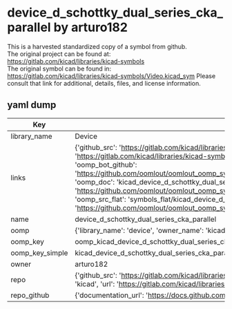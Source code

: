 # device_d_schottky_dual_series_cka_parallel by arturo182  
This is a harvested standardized copy of a symbol from github.  
The original project can be found at:  
https://gitlab.com/kicad/libraries/kicad-symbols  
The original symbol can be found in:
https://gitlab.com/kicad/libraries/kicad-symbols/Video.kicad_sym
Please consult that link for additional, details, files, and license information.  
## yaml dump  
| Key | Value |  
| --- | --- |  
| library_name | Device |  
| links | {'github_src': 'https://gitlab.com/kicad/libraries/kicad-symbols/Video.kicad_sym', 'github_src_repo': 'https://gitlab.com/kicad/libraries/kicad-symbols', 'oomp_bot': 'kicad_device_d_schottky_dual_series_cka_parallel/working', 'oomp_bot_github': 'https://github.com/oomlout/oomlout_oomp_symbol_bot/tree/main/kicad_device_d_schottky_dual_series_cka_parallel/working', 'oomp_doc': 'kicad_device_d_schottky_dual_series_cka_parallel/working', 'oomp_doc_github': 'https://github.com/oomlout/oomlout_oomp_symbol_doc/tree/main/kicad_device_d_schottky_dual_series_cka_parallel/working', 'oomp_src_flat': 'symbols_flat/kicad_device_d_schottky_dual_series_cka_parallel/working', 'oomp_src_flat_github': 'https://github.com/oomlout/oomlout_oomp_symbol_src/tree/main/kicad_device_d_schottky_dual_series_cka_parallel/working'} |  
| name | device_d_schottky_dual_series_cka_parallel |  
| oomp | {'library_name': 'device', 'owner_name': 'kicad', 'symbol_name': 'device_d_schottky_dual_series_cka_parallel'} |  
| oomp_key | oomp_kicad_device_d_schottky_dual_series_cka_parallel |  
| oomp_key_simple | kicad_device_d_schottky_dual_series_cka_parallel |  
| owner | arturo182 |  
| repo | {'github_src': 'https://gitlab.com/kicad/libraries/kicad-symbols/Video.kicad_sym', 'name': 'libraries/kicad-symbols', 'owner': 'kicad', 'url': 'https://gitlab.com/kicad/libraries/kicad-symbols'} |  
| repo_github | {'documentation_url': 'https://docs.github.com/rest/repos/repos#get-a-repository', 'message': 'Not Found'} |  

